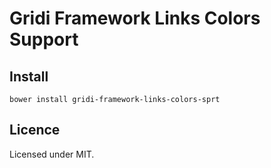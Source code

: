 # Gridi Framework Links Colors Support

## Install
`bower install gridi-framework-links-colors-sprt`

## Licence

Licensed under MIT.
